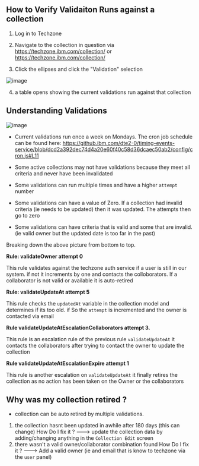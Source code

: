 ## How to Verify Validaiton Runs against a collection

1. Log in to Techzone
2. Navigate to the collection in question via https://techzone.ibm.com/collection/<id> or https://techzone.ibm.com/collection/<slug>
  
3. Click the ellipses and click the "Validation" selection
  
![image](https://github.com/IBM/itz-support-public/blob/main/IBM-Technology-Zone/IBM-Technology-Zone-Runbooks/Images/validatingcollections1.png)
  
4. a table opens showing the current validations run against that collection 
  
## Understanding Validations

![image](https://github.com/IBM/itz-support-public/blob/main/IBM-Technology-Zone/IBM-Technology-Zone-Runbooks/Images/validatingcollections2.png)

- Current validations run once a week on Mondays. The cron job schedule can be found here: https://github.ibm.com/dte2-0/timing-events-service/blob/dcd2a392dec74d4a20e60f40c58d36dcaec50ab2/config/cron.js#L11

- Some active collections may not have validations because they meet all criteria and never have been invalidated
- Some validations can run multiple times and have a higher `attempt` number
- Some validations can have a value of Zero. If a collection had invalid criteria (ie needs to be updated) then it was updated. The attempts then go to zero
- Some validations can have criteria that is valid and some that are invalid. (ie valid owner but the updated date is too far in the past)

Breaking down the above picture from bottom to top.

  **Rule: validateOwner attempt 0**

  This rule validates against the techzone auth service if a user is still in our system. if not it increments by one and contacts the colloborators. If a collaborator is not valid or available it is auto-retired

**Rule: validateUpdateAt attempt 5**

  This rule checks the `updatedAt` variable in the collection model and determines if its too old. if So the `attempt` is incremented and the owner is contacted via email
  
**Rule validateUpdateAtEscalationCollaborators attempt 3.** 
  
  This rule is an escalation rule of the previous rule `validateUpdateAt` it contacts the collaborators after trying to contact the owner to update the collection
  
**Rule validateUpdateAtEscalationExpire attempt 1**

  This rule is another escalation on `validateUpdateAt` it finally retires the collection as no action has been taken on the Owner or the collaborators
  
  
## Why was my collection retired ?
- collection can be auto retired by multiple validations. 
1. the collection hasnt been updated in awhile after 180 days (this can change)
How Do I fix it ? ---> update the collection data by adding/changing anything in the `Collection Edit` screen
2. there wasn't a valid owner/collaborator combination found
How Do I fix it ? ---> Add a valid owner (ie and email that is know to techzone via the `user` panel)
